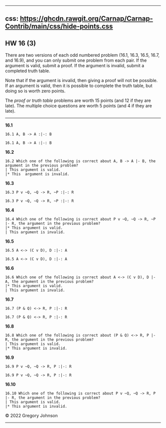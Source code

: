 
---
css: https://ghcdn.rawgit.org/Carnap/Carnap-Contrib/main/css/hide-points.css
---


## HW 16 (3)

There are two versions of each odd numbered problem (16.1, 16.3, 16.5, 16.7, and 16.9), and you can only submit one problem from each pair. If the argument is valid, submit a proof. If the argument is invalid, submit a completed truth table. 

Note that if the argument is invalid, then giving a proof will not be possible. If an argument is valid, then it is possible to complete the truth table, but doing so is worth zero points.

The _proof or truth table_ problems are worth 15 points (and 12 if they are late). The multiple choice questions are worth 5 points (and 4 if they are late).


---

__16.1__

~~~{.ProofChecker .JohnsonSL options="fonts tabindent" guides="fitch" points="15" late-credit="12"}
16.1 A, B -> A :|-: B
~~~

~~~{.TruthTable .Validity system="magnusSL" options="turnstilemark nocounterexample nodash autoAtoms" points="15" late-credit="12"}
16.1 A, B -> A :|-: B
~~~

__16.2__

~~~{.QualitativeProblem .MultipleChoice options="exam" points="5" late-credit="4"}
16.2 Which one of the following is correct about A, B -> A |- B, the argument in the previous problem?
| This argument is valid.
|* This  argument is invalid.
~~~


__16.3__

~~~{.ProofChecker .JohnsonSL options="fonts tabindent" guides="fitch" points="15" late-credit="12"}
16.3 P v ~Q, ~Q -> R, ~P :|-: R
~~~

~~~{.TruthTable .Validity system="magnusSL" options="turnstilemark nocounterexample nodash autoAtoms" points="0"}
16.3 P v ~Q, ~Q -> R, ~P :|-: R
~~~

__16.4__

~~~{.QualitativeProblem .MultipleChoice options="exam" points="5" late-credit="4"}
16.4 Which one of the following is correct about P v ~Q, ~Q -> R, ~P |- R, the argument in the previous problem?
|* This argument is valid.
| This argument is invalid.
~~~


__16.5__

~~~{.ProofChecker .JohnsonSL options="fonts tabindent" guides="fitch" points="15" late-credit="12"}
16.5 A <-> (C v D), D :|-: A
~~~

~~~{.TruthTable .Validity system="magnusSL" options="turnstilemark nocounterexample nodash autoAtoms" points="0"}
16.5 A <-> (C v D), D :|-: A
~~~

__16.6__

~~~{.QualitativeProblem .MultipleChoice options="exam" points="5" late-credit="4"}
16.6 Which one of the following is correct about A <-> (C v D), D |- A, the argument in the previous problem?
|* This argument is valid.
| This argument is invalid.
~~~


__16.7__

~~~{.ProofChecker .JohnsonSL options="fonts tabindent" guides="fitch" points="15" late-credit="12"}
16.7 (P & Q) <-> R, P :|-: R
~~~

~~~{.TruthTable .Validity system="magnusSL" options="turnstilemark nocounterexample nodash autoAtoms" points="15" late-credit="12"}
16.7 (P & Q) <-> R, P :|-: R
~~~

__16.8__

~~~{.QualitativeProblem .MultipleChoice options="exam" points="5" late-credit="4"}
16.8 Which one of the following is correct about (P & Q) <-> R, P |- R, the argument in the previous problem?
| This argument is valid.
|* This argument is invalid.
~~~


__16.9__

~~~{.ProofChecker .JohnsonSL options="fonts tabindent" guides="fitch" points="15" late-credit="12"}
16.9 P v ~Q, ~Q -> R, P :|-: R
~~~

~~~{.TruthTable .Validity system="magnusSL" options="turnstilemark nocounterexample nodash autoAtoms" points="15" late-credit="12"}
16.9 P v ~Q, ~Q -> R, P :|-: R
~~~

__16.10__

~~~{.QualitativeProblem .MultipleChoice options="exam" points="5" late-credit="4"}
16.10 Which one of the following is correct about P v ~Q, ~Q -> R, P |- R, the argument in the previous problem?
| This argument is valid.
|* This argument is invalid.
~~~

&copy; 2022 Gregory Johnson 
 
---